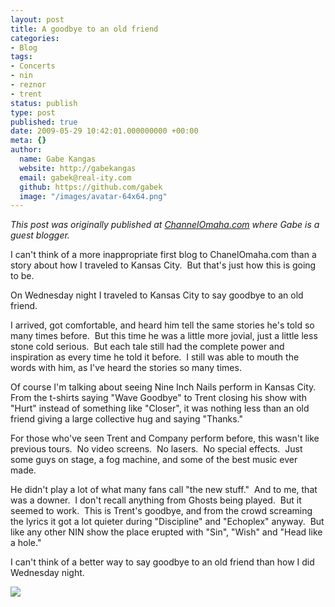 ```yaml
---
layout: post
title: A goodbye to an old friend
categories:
- Blog
tags:
- Concerts
- nin
- reznor
- trent
status: publish
type: post
published: true
date: 2009-05-29 10:42:01.000000000 +00:00
meta: {}
author:
  name: Gabe Kangas
  website: http://gabekangas
  email: gabek@real-ity.com
  github: https://github.com/gabek
  image: "/images/avatar-64x64.png"
---
```

*This post was originally published at [ChannelOmaha.com](http://www.channelomaha.com/live/co/68) where Gabe is a guest blogger.*

I can't think of a more inappropriate first blog to ChanelOmaha.com than a story about how I traveled to Kansas City.  But that's just how this is going to be.

On Wednesday night I traveled to Kansas City to say goodbye to an old friend.

I arrived, got comfortable, and heard him tell the same stories he's told so many times before.  But this time he was a little more jovial, just a little less stone cold serious.  But each tale still had the complete power and inspiration as every time he told it before.  I still was able to mouth the words with him, as I've heard the stories so many times.

Of course I'm talking about seeing Nine Inch Nails perform in Kansas City.  From the t-shirts saying \"Wave Goodbye\" to Trent closing his show with \"Hurt\" instead of something like \"Closer\", it was nothing less than an old friend giving a large collective hug and saying \"Thanks.\"

For those who've seen Trent and Company perform before, this wasn't like previous tours.  No video screens.  No lasers.  No special effects.  Just some guys on stage, a fog machine, and some of the best music ever made.

He didn't play a lot of what many fans call \"the new stuff.\"  And to me, that was a downer.  I don't recall anything from Ghosts being played.  But it seemed to work.  This is Trent's goodbye, and from the crowd screaming the lyrics it got a lot quieter during \"Discipline\" and \"Echoplex\" anyway.  But like any other NIN show the place erupted with \"Sin\", \"Wish\" and \"Head like a hole.\"

I can't think of a better way to say goodbye to an old friend than how I did Wednesday night.

![](http://www.channelomaha.com/DOCUME~1/gkangas/LOCALS~1/Temp/moz-screenshot-2.jpg)

 
